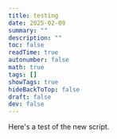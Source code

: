 ```yaml
---
title: testing
date: 2025-02-09
summary: ""
description: ""
toc: false
readTime: true
autonumber: false
math: true
tags: []
showTags: true
hideBackToTop: false
draft: false
dev: false
---
```


Here's a test of the new script.